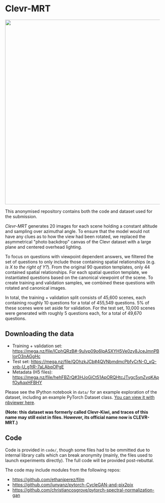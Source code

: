 # Clevr-MRT

<p align="center">
<img src="https://raw.githubusercontent.com/anonymouscat2434/neurips2020_9084/master/ck_overall.png" width=600 />
</p>

This anonymised repository contains both the code and dataset used for the submission.

_Clevr-MRT_ generates 20 images for each scene holding a constant altitude and sampling over azimuthal angle. To ensure that the model would not have any clues as to how the view had been rotated, we replaced the asymmetrical "photo backdrop" canvas of the Clevr dataset with a large plane and centered overhead lighting. 

To focus on questions with viewpoint dependent answers, we filtered the set of questions to only include those containing spatial relationships (e.g. _is X to the right of Y?_). From the original 90 question templates, only 44 contained spatial relationships. For each spatial question template, we instantiated questions based on the canonical viewpoint of the scene. To create training and validation samples, we combined these questions with rotated and canonical images. 

In total, the training + validation split consists of 45,600 scenes, each containing roughly 10 questions for a total of 455,549 questions. 5\% of these scenes were set aside for validation. For the test set, 10,000 scenes were generated with roughly 5 questions each, for a total of 49,670 questions.

## Downloading the data

- Training + validation set: https://mega.nz/file/lCphQRzB#-9uIvp09o6IpASXYH5Ve0zy8JceJmnPBlorO3nAGgHc
- Test set: https://mega.nz/file/QOhzkJCb#4QVNbmdmcPbfyCrN-O_xQ-xnb-U_g1tR-7aLAbqOPgE
- Metadata (H5 files): https://mega.nz/file/hehFBZrQ#3HJoGiCt51ApORQHtcJTvgc5ynZvqKApfOyAqxHFBHY

Please see the IPython notebook in `data/` for an example exploration of the dataset, including an example PyTorch Dataset class. [You can view it with nbviewer here](https://nbviewer.jupyter.org/github/anonymouscat2434/clevr-mrt/blob/master/data/exploring_dataset.ipynb).

**(Note: this dataset was formerly called Clevr-Kiwi, and traces of this name may still exist in files. However, its official name now is CLEVR-MRT.)**

## Code

Code is provided in `code/`, though some files had to be ommitted due to internal library calls which can break anonymity (mainly, the files used to launch experiments directly). The full code will be provided post-rebuttal.

The code may include modules from the following repos:
- https://github.com/ethanjperez/film
- https://github.com/junyanz/pytorch-CycleGAN-and-pix2pix
- https://github.com/christiancosgrove/pytorch-spectral-normalization-gan
